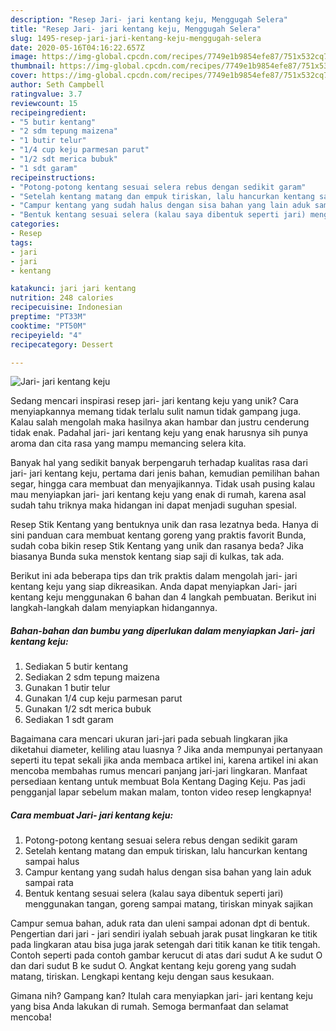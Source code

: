 ```yaml
---
description: "Resep Jari- jari kentang keju, Menggugah Selera"
title: "Resep Jari- jari kentang keju, Menggugah Selera"
slug: 1495-resep-jari-jari-kentang-keju-menggugah-selera
date: 2020-05-16T04:16:22.657Z
image: https://img-global.cpcdn.com/recipes/7749e1b9854efe87/751x532cq70/jari-jari-kentang-keju-foto-resep-utama.jpg
thumbnail: https://img-global.cpcdn.com/recipes/7749e1b9854efe87/751x532cq70/jari-jari-kentang-keju-foto-resep-utama.jpg
cover: https://img-global.cpcdn.com/recipes/7749e1b9854efe87/751x532cq70/jari-jari-kentang-keju-foto-resep-utama.jpg
author: Seth Campbell
ratingvalue: 3.7
reviewcount: 15
recipeingredient:
- "5 butir kentang"
- "2 sdm tepung maizena"
- "1 butir telur"
- "1/4 cup keju parmesan parut"
- "1/2 sdt merica bubuk"
- "1 sdt garam"
recipeinstructions:
- "Potong-potong kentang sesuai selera rebus dengan sedikit garam"
- "Setelah kentang matang dan empuk tiriskan, lalu hancurkan kentang sampai halus"
- "Campur kentang yang sudah halus dengan sisa bahan yang lain aduk sampai rata"
- "Bentuk kentang sesuai selera (kalau saya dibentuk seperti jari) menggunakan tangan, goreng sampai matang, tiriskan minyak sajikan"
categories:
- Resep
tags:
- jari
- jari
- kentang

katakunci: jari jari kentang 
nutrition: 248 calories
recipecuisine: Indonesian
preptime: "PT33M"
cooktime: "PT50M"
recipeyield: "4"
recipecategory: Dessert

---
```



![Jari- jari kentang keju](https://img-global.cpcdn.com/recipes/7749e1b9854efe87/751x532cq70/jari-jari-kentang-keju-foto-resep-utama.jpg)

Sedang mencari inspirasi resep jari- jari kentang keju yang unik? Cara menyiapkannya memang tidak terlalu sulit namun tidak gampang juga. Kalau salah mengolah maka hasilnya akan hambar dan justru cenderung tidak enak. Padahal jari- jari kentang keju yang enak harusnya sih punya aroma dan cita rasa yang mampu memancing selera kita.

Banyak hal yang sedikit banyak berpengaruh terhadap kualitas rasa dari jari- jari kentang keju, pertama dari jenis bahan, kemudian pemilihan bahan segar, hingga cara membuat dan menyajikannya. Tidak usah pusing kalau mau menyiapkan jari- jari kentang keju yang enak di rumah, karena asal sudah tahu triknya maka hidangan ini dapat menjadi suguhan spesial.

Resep Stik Kentang yang bentuknya unik dan rasa lezatnya beda. Hanya di sini panduan cara membuat kentang goreng yang praktis favorit Bunda, sudah coba bikin resep Stik Kentang yang unik dan rasanya beda? Jika biasanya Bunda suka menstok kentang siap saji di kulkas, tak ada.


Berikut ini ada beberapa tips dan trik praktis dalam mengolah jari- jari kentang keju yang siap dikreasikan. Anda dapat menyiapkan Jari- jari kentang keju menggunakan 6 bahan dan 4 langkah pembuatan. Berikut ini langkah-langkah dalam menyiapkan hidangannya.

<!--inarticleads1-->

##### Bahan-bahan dan bumbu yang diperlukan dalam menyiapkan Jari- jari kentang keju:

1. Sediakan 5 butir kentang
1. Sediakan 2 sdm tepung maizena
1. Gunakan 1 butir telur
1. Gunakan 1/4 cup keju parmesan parut
1. Gunakan 1/2 sdt merica bubuk
1. Sediakan 1 sdt garam


Bagaimana cara mencari ukuran jari-jari pada sebuah lingkaran jika diketahui diameter, keliling atau luasnya ? Jika anda mempunyai pertanyaan seperti itu tepat sekali jika anda membaca artikel ini, karena artikel ini akan mencoba membahas rumus mencari panjang jari-jari lingkaran. Manfaat persediaan kentang untuk membuat Bola Kentang Daging Keju. Pas jadi pengganjal lapar sebelum makan malam, tonton video resep lengkapnya! 

<!--inarticleads2-->

##### Cara membuat Jari- jari kentang keju:

1. Potong-potong kentang sesuai selera rebus dengan sedikit garam
1. Setelah kentang matang dan empuk tiriskan, lalu hancurkan kentang sampai halus
1. Campur kentang yang sudah halus dengan sisa bahan yang lain aduk sampai rata
1. Bentuk kentang sesuai selera (kalau saya dibentuk seperti jari) menggunakan tangan, goreng sampai matang, tiriskan minyak sajikan


Campur semua bahan, aduk rata dan uleni sampai adonan dpt di bentuk. Pengertian dari jari - jari sendiri iyalah sebuah jarak pusat lingkaran ke titik pada lingkaran atau bisa juga jarak setengah dari titik kanan ke titik tengah. Contoh seperti pada contoh gambar kerucut di atas dari sudut A ke sudut O dan dari sudut B ke sudut O. Angkat kentang keju goreng yang sudah matang, tiriskan. Lengkapi kentang keju dengan saus kesukaan. 

Gimana nih? Gampang kan? Itulah cara menyiapkan jari- jari kentang keju yang bisa Anda lakukan di rumah. Semoga bermanfaat dan selamat mencoba!
